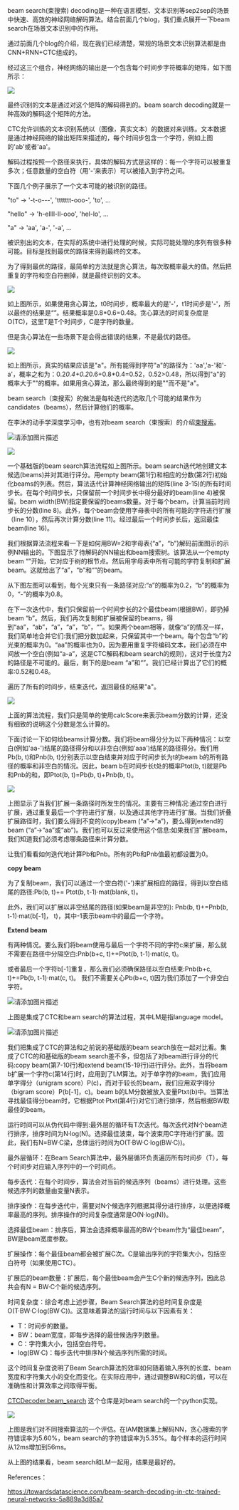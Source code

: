 
beam search(束搜索) decoding是一种在语言模型、文本识别等sep2sep的场景中快速、高效的神经网络解码算法。结合前面几个blog，我们重点展开一下beam search在场景文本识别中的作用。

通过前面几个blog的介绍，现在我们已经清楚，常规的场景文本识别算法都是由CNN+RNN+CTC组成的。

经过这三个组合，神经网络的输出是一个包含每个时间步字符概率的矩阵，如下图所示：

![](https://img-blog.csdnimg.cn/img_convert/7362e426e6a21dfe7981b864995f7b8c.png)


最终识别的文本是通过对这个矩阵的解码得到的。beam search decoding就是一种高效的解码这个矩阵的方法。

CTC允许训练的文本识别系统以（图像，真实文本）的数据对来训练。文本数据是通过神经网络的输出矩阵来描述的，每个时间步包含一个字符，例如上图的'ab'或者'aa'。

解码过程按照一个路径来执行，具体的解码方式是这样的：每一个字符可以被重复多次；任意数量的空白符（用'-'来表示）可以被插入到字符之间。

下面几个例子展示了一个文本可能的被识别的路径。

"to" -> '-t-o---', 'ttttttt-ooo-', 'to', ...

"hello" -> 'h-ellll-ll-ooo', 'hel-lo', ...

"a" -> 'aa', 'a-', '-a', ...

被识别出的文本，在实际的系统中进行处理的时候，实际可能处理的序列有很多种可能。目标是找到最优的路径来得到最终的文本。

为了得到最优的路径，最简单的方法就是贪心算法，每次取概率最大的值。然后把重复的字符和空白符删掉，就是最终识别的文本。

![](https://img-blog.csdnimg.cn/img_convert/40e9af6b5ecaf4d58069f5ef54c68b1b.png)

如上图所示，如果使用贪心算法，t0时间步，概率最大的是'-'，t1时间步是'-'，所以最终的结果是“”。结果概率是0.8*0.6=0.48。贪心算法的时间复杂度是O(TC)，这里T是T个时间步，C是字符的数量。

但是贪心算法在一些场景下是会得出错误的结果，不是最优的路径。

![](https://img-blog.csdnimg.cn/img_convert/d91d7934a5d7ae4a460ceadbec815cd0.png)

如上图所示，真实的结果应该是"a"。所有能得到字符"a"的路径为：'aa','a-'和'-a'，概率之和为：0.2*0.4+0.2*0.6+0.8*0.4=0.52，0.52>0.48，所以得到"a"的概率大于""的概率。如果用贪心算法，那么最终得到的是""而不是"a"。

beam search（束搜索）的做法是每轮迭代的选取几个可能的结果作为candidates（beams），然后计算他们的概率。

在李沐的动手学深度学习中，也有对beam search（束搜索）的介绍[束搜索](https://zh.d2l.ai/chapter_recurrent-modern/beam-search.html#id5)。

![请添加图片描述](https://i-blog.csdnimg.cn/direct/b1c4325cc5a74bc2a9986e6928defdcb.png)

![](https://img-blog.csdnimg.cn/img_convert/54d7873c64a8dfd66546032bfa04b88b.png)

一个基础版的beam search算法流程如上图所示。beam search迭代地创建文本候选(beams)并对其进行评分。用empty beam(第1行)和相应的分数(第2行)初始化beams的列表。然后，算法迭代计算神经网络输出的矩阵(line 3-15)的所有时间步长。在每个时间步长，只保留前一个时间步长中得分最好的beam(line 4)被保留。beam width(BW)指定要保留的beams数量。对于每个beam，计算当前时间步长的分数(line 8)。此外，每个beam会使用字母表中的所有可能的字符进行扩展（line 10），然后再次计算分数(line 11)。经过最后一个时间步长后，返回最佳beam(line 16)。


我们根据算法流程来看一下是如何用BW=2和字母表{“a”，“b”}解码前面图示的示例NN输出的。下图显示了待解码的NN输出和beam搜索树。该算法从一个empty beam “”开始，它对应于树的根节点。然后用字母表中所有可能的字符复制和扩展beam。这就给出了“a”，“b”和“”的beam。

从下图左图可以看到，每个光束只有一条路径对应:“a”的概率为0.2，“b”的概率为0，“-”的概率为0.8。

在下一次迭代中，我们只保留前一个时间步长的2个最佳beam(根据BW)，即扔掉beam “b”。然后，我们再次复制和扩展被保留的beams，得到“aa”，“ab”，“a”，“a”，“b”，“”。如果两个beam相等，就像“a”的情况一样，我们简单地合并它们:我们把分数加起来，只保留其中一个beam。每个包含“b”的光束的概率为0。“aa”的概率也为0，因为要用重复字符编码文本，我们必须在中间放一个空白(例如“a-a”，这是CTC解码和beam search的规则)，这对于长度为2的路径是不可能的。最后，剩下的是beam “a”和“”。我们已经计算出了它们的概率:0.52和0.48。

遍历了所有的时间步，结束迭代，返回最佳的结果"a"。

![](https://img-blog.csdnimg.cn/img_convert/164b70e1848bb71d0f049280c42ba01f.png)


上面的算法流程，我们只是简单的使用calcScore来表示beam分数的计算，还没有细致的说明这个分数是怎么计算的。

下面讨论一下如何给beams计算分数。我们将beam得分分为以下两种情况：以空白(例如'aa-')结尾的路径得分和以非空白(例如'aaa')结尾的路径得分。我们用Pb(b, t)和Pnb(b, t)分别表示以空白结束并对应于时间步长为t的beam b的所有路径的概率和非空白的情况。因此，beam b在时间步长t处的概率Ptot(b, t)就是Pb和Pnb的和，即Ptot(b, t)=Pb(b, t)+Pnb(b, t)。


![](https://img-blog.csdnimg.cn/img_convert/7d470939917605943c0373eaeef7c69a.png)

上图显示了当我们扩展一条路径时所发生的情况。主要有三种情况:通过空白进行扩展，通过重复最后一个字符进行扩展，以及通过其他字符进行扩展。当我们折叠扩展路径时，我们要么得到不变的(copy)beam (“a”→“a”)，要么得到extend的beam (“a”→“aa”或“ab”)。我们也可以反过来使用这个信息:如果我们扩展beam，我们知道我们必须考虑哪条路径来计算分数。

让我们看看如何迭代地计算Pb和Pnb。所有的Pb和Pnb值最初都设置为0。

**copy beam**

为了复制beam，我们可以通过一个空白符('-')来扩展相应的路径，得到以空白结尾的路径:Pb(b, t)+= Ptot(b, t-1)·mat(blank, t)。

此外，我们可以扩展以非空结尾的路径(如果beam是非空的): Pnb(b, t)+=Pnb(b, t-1)·mat(b[-1]， t)，其中-1表示beam中的最后一个字符。


**Extend beam**

有两种情况。要么我们将beam使用与最后一个字符不同的字符c来扩展，那么就不需要在路径中分隔空白:Pnb(b+c, t)+=Ptot(b, t-1)·mat(c, t)。

或者最后一个字符b[-1]重复，那么我们必须确保路径以空白结束:Pnb(b+c, t)+=Pb(b, t-1)·mat(c, t)。 我们不需要关心Pb(b+c, t)因为我们添加了一个非空白字符。


![请添加图片描述](https://i-blog.csdnimg.cn/direct/5bf609302117420a9474515dc04611b4.png)

上图是集成了CTC和beam search的算法过程，其中LM是指language model。

![请添加图片描述](https://i-blog.csdnimg.cn/direct/8f893c787a89463e822e3c2518a5967e.png)

我们把集成了CTC的算法和之前说的基础版的beam search放在一起对比看。集成了CTC的和基础版的beam search差不多，但包括了对beam进行评分的代码:copy beam(第7-10行)和extend beam(15-19行)进行评分。此外，当将beam b扩展一个字符c(第14行)时，应用到了LM算法。对于单字符的beam，我们应用单字得分（unigram score）P(c)，而对于较长的beam，我们应用双字得分（bigram score）P(b[-1]，c)。beam b的LM分数被放入变量Ptxt(b)中。当算法寻找最佳得分beam时，它根据Ptot·Ptxt(第4行)对它们进行排序，然后根据BW取最佳的beam。

运行时间可以从伪代码中得到:最外层的循环有T次迭代。每次迭代对N个beam进行排序，排序时间为N·log(N)。选择最佳波束，每个波束用C字符进行扩展。因此，我们有N=BW·C梁，总体运行时间为O(T·BW·C·log(BW·C))。

最外层循环：在Beam Search算法中，最外层循环负责遍历所有时间步（T），每个时间步对应输入序列中的一个时间点。

每步迭代：在每个时间步，算法会对当前的候选序列（beams）进行处理。这些候选序列的数量由变量N表示。

排序操作：在每步迭代中，需要对N个候选序列根据其得分进行排序，以便选择概率最高的序列。排序操作的时间复杂度通常是O(N·log(N))。

选择最佳beam：排序后，算法会选择概率最高的BW个beam作为“最佳beam”，BW是beam宽度参数。

扩展操作：每个最佳beam都会被扩展C次。C是输出序列的字符集大小，包括空白符号（如果使用CTC）。

扩展后的beam数量：扩展后，每个最佳beam会产生C个新的候选序列，因此总共会有N = BW·C个新的候选序列。

时间复杂度：综合考虑上述步骤，Beam Search算法的总时间复杂度是O(T·BW·C·log(BW·C))。这意味着算法的运行时间与以下因素有关：
   - T：时间步的数量。
   - BW：beam宽度，即每步选择的最佳候选序列数量。
   - C：字符集大小，包括空白符号。
   - log(BW·C)：每步迭代中排序N个候选序列所需的时间。

这个时间复杂度说明了Beam Search算法的效率如何随着输入序列的长度、beam宽度和字符集大小的变化而变化。在实际应用中，通过调整BW和C的值，可以在准确性和计算效率之间取得平衡。

[CTCDecoder.beam_search](https://github.com/githubharald/CTCDecoder/blob/master/ctc_decoder/beam_search.py) 这个仓库是对beam search的一个python实现。


![](https://img-blog.csdnimg.cn/img_convert/95d2f905b5000b6dbfbba1d8e69c201b.png)

上图是我们对不同搜索算法的一个评估。在IAM数据集上解码NN，贪心搜索的字符错误率为5.60%，beam search的字符错误率为5.35%。每个样本的运行时间从12ms增加到56ms。

从上图的结果看，beam search和LM一起用，结果是最好的。



References：

https://towardsdatascience.com/beam-search-decoding-in-ctc-trained-neural-networks-5a889a3d85a7






